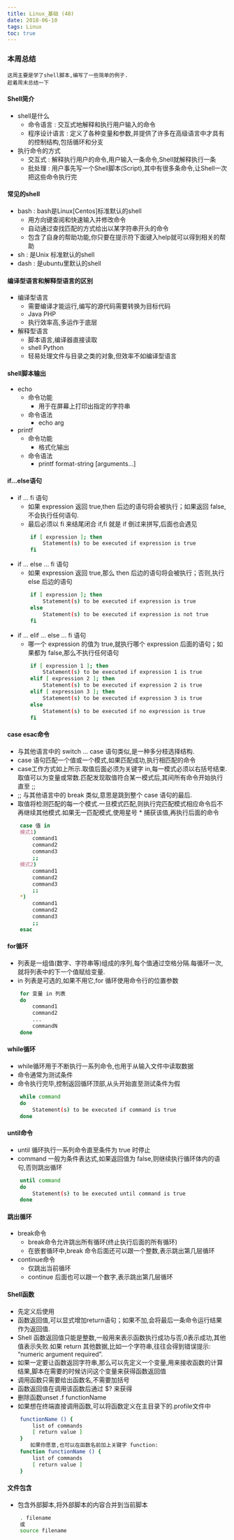 ```yaml
---
title: Linux_基础 (48)
date: 2018-06-10
tags: Linux
toc: true
---
```


### 本周总结
    这周主要是学了shell脚本,编写了一些简单的例子.
    趁着周末总结一下

<!-- more -->

#### Shell简介
- shell是什么
    * 命令语言 : 交互式地解释和执行用户输入的命令
    * 程序设计语言 : 定义了各种变量和参数,并提供了许多在高级语言中才具有的控制结构,包括循环和分支
- 执行命令的方式
    * 交互式 : 解释执行用户的命令,用户输入一条命令,Shell就解释执行一条
    * 批处理 : 用户事先写一个Shell脚本(Script),其中有很多条命令,让Shell一次把这些命令执行完

#### 常见的shell
- bash : bash是Linux[Centos]标准默认的shell
    * 用方向键查阅和快速输入并修改命令
    * 自动通过查找匹配的方式给出以某字符串开头的命令
    * 包含了自身的帮助功能,你只要在提示符下面键入help就可以得到相关的帮助
- sh : 是Unix 标准默认的shell
- dash : 是ubuntu里默认的shell

#### 编译型语言和解释型语言的区别 
- 编译型语言
    * 需要编译才能运行,编写的源代码需要转换为目标代码
    * Java PHP
    * 执行效率高,多运作于底层
- 解释型语言
    * 脚本语言,编译器直接读取
    * shell Python
    * 轻易处理文件与目录之类的对象,但效率不如编译型语言

#### shell脚本输出
- echo
    * 命令功能
        * 用于在屏幕上打印出指定的字符串
    * 命令语法
        * echo arg
- printf
    * 命令功能
        * 格式化输出
    * 命令语法
        * printf  format-string  [arguments...]

#### if...else语句
- if ... fi 语句
    * 如果 expression 返回 true,then 后边的语句将会被执行；如果返回 false,不会执行任何语句.
    * 最后必须以 fi 来结尾闭合 if,fi 就是 if 倒过来拼写,后面也会遇见
    ```bash
        if [ expression ]; then
            Statement(s) to be executed if expression is true
        fi
    ```
- if ... else ... fi 语句
    * 如果 expression 返回 true,那么 then 后边的语句将会被执行；否则,执行 else 后边的语句
    ```bash
        if [ expression ]; then
            Statement(s) to be executed if expression is true
        else
            Statement(s) to be executed if expression is not true
        fi
    ```
- if ... elif ... else ... fi 语句
    * 哪一个 expression 的值为 true,就执行哪个 expression 后面的语句；如果都为 false,那么不执行任何语句
    ```bash
        if [ expression 1 ]; then
            Statement(s) to be executed if expression 1 is true
        elif [ expression 2 ]; then
            Statement(s) to be executed if expression 2 is true
        elif [ expression 3 ]; then
            Statement(s) to be executed if expression 3 is true
        else
            Statement(s) to be executed if no expression is true
        fi
    ```

#### case esac命令
- 与其他语言中的 switch ... case 语句类似,是一种多分枝选择结构.
- case 语句匹配一个值或一个模式,如果匹配成功,执行相匹配的命令
- case工作方式如上所示.取值后面必须为关键字 in,每一模式必须以右括号结束.取值可以为变量或常数.匹配发现取值符合某一模式后,其间所有命令开始执行直至 ;;
- ;; 与其他语言中的 break 类似,意思是跳到整个 case 语句的最后.
- 取值将检测匹配的每一个模式.一旦模式匹配,则执行完匹配模式相应命令后不再继续其他模式.如果无一匹配模式,使用星号 * 捕获该值,再执行后面的命令
```bash
    case 值 in
    模式1)
        command1
        command2
        command3
        ;;
    模式2)
        command1
        command2
        command3
        ;;
    *)
        command1
        command2
        command3
        ;;
    esac
```
#### for循环
- 列表是一组值(数字、字符串等)组成的序列,每个值通过空格分隔.每循环一次,就将列表中的下一个值赋给变量.
- in 列表是可选的,如果不用它,for 循环使用命令行的位置参数
```bash
    for 变量 in 列表
    do
        command1
        command2
        ...
        commandN
    done
```

#### while循环
- while循环用于不断执行一系列命令,也用于从输入文件中读取数据
- 命令通常为测试条件
- 命令执行完毕,控制返回循环顶部,从头开始直至测试条件为假
```bash
    while command
    do
        Statement(s) to be executed if command is true
    done
```

#### until命令
- until 循环执行一系列命令直至条件为 true 时停止
- command 一般为条件表达式,如果返回值为 false,则继续执行循环体内的语句,否则跳出循环
```bash
    until command
    do
        Statement(s) to be executed until command is true
    done
```

#### 跳出循环
- break命令
    * break命令允许跳出所有循环(终止执行后面的所有循环)
    * 在嵌套循环中,break 命令后面还可以跟一个整数,表示跳出第几层循环
- continue命令
    * 仅跳出当前循环
    * continue 后面也可以跟一个数字,表示跳出第几层循环

#### Shell函数
- 先定义后使用
- 函数返回值,可以显式增加return语句；如果不加,会将最后一条命令运行结果作为返回值.
- Shell 函数返回值只能是整数,一般用来表示函数执行成功与否,0表示成功,其他值表示失败.如果 return 其他数据,比如一个字符串,往往会得到错误提示: “numeric argument required”.
- 如果一定要让函数返回字符串,那么可以先定义一个变量,用来接收函数的计算结果,脚本在需要的时候访问这个变量来获得函数返回值
- 调用函数只需要给出函数名,不需要加括号
- 函数返回值在调用该函数后通过 $? 来获得
- 删除函数unset .f functionName
- 如果想在终端直接调用函数,可以将函数定义在主目录下的.profile文件中
```bash
    functionName () {
        list of commands
        [ return value ]
    }
    　　如果你愿意,也可以在函数名前加上关键字 function: 
    function functionName () {
        list of commands
        [ return value ]
    }
```

#### 文件包含
- 包含外部脚本,将外部脚本的内容合并到当前脚本
```bash
    . filename
    或
    source filename
```
